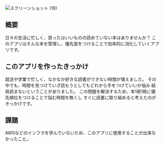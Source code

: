 
![スクリーンショット (16)](https://github.com/Shin122609/book-app/assets/121867935/c629f798-fefd-4024-8d19-b941c00ec401)

## 概要

日々の生活に忙しく、買ったはいいものの読めていない本はありませんか？
このアプリはそんな本を管理し、優先度をつけることで効率的に消化していくアプリです。


## このアプリを作ったきっかけ

就活や学業で忙しく、なかなか好きな読書ができない時間が増えました。
その中でも、時間を見つけていざ読もうとしてもどれから手をつけていいか悩み
結局読まないということがありました。
この問題を解決するため、本1冊1冊に優先順位をつけることで悩む時間を無くし
すぐに読書に取り組めると考えたのがきっかけです。


## 課題
AWSなどのインフラを学んでいないため、このアプリに使用することが出来なかったこと。

